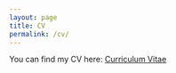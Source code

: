 ```yaml
---
layout: page
title: CV
permalink: /cv/
---
```


You can find my CV here:
[Curriculum Vitae](https://www.dropbox.com/s/lurvjpwm5n4375m/09_03_2021.pdf?dl=0)

